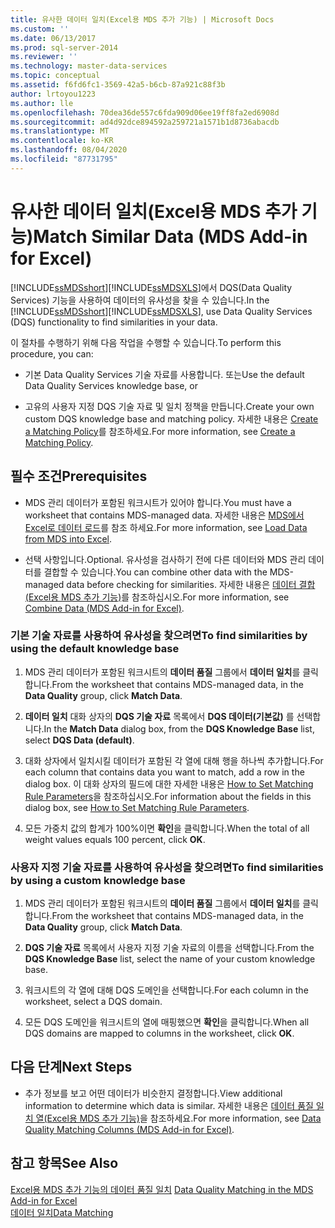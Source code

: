 ```yaml
---
title: 유사한 데이터 일치(Excel용 MDS 추가 기능) | Microsoft Docs
ms.custom: ''
ms.date: 06/13/2017
ms.prod: sql-server-2014
ms.reviewer: ''
ms.technology: master-data-services
ms.topic: conceptual
ms.assetid: f6fd6fc1-3569-42a5-b6cb-87a921c88f3b
author: lrtoyou1223
ms.author: lle
ms.openlocfilehash: 70dea36de557c6fda909d06ee19ff8fa2ed6908d
ms.sourcegitcommit: ad4d92dce894592a259721a1571b1d8736abacdb
ms.translationtype: MT
ms.contentlocale: ko-KR
ms.lasthandoff: 08/04/2020
ms.locfileid: "87731795"
---
```

# <a name="match-similar-data-mds-add-in-for-excel"></a><span data-ttu-id="ee54e-102">유사한 데이터 일치(Excel용 MDS 추가 기능)</span><span class="sxs-lookup"><span data-stu-id="ee54e-102">Match Similar Data (MDS Add-in for Excel)</span></span>
  <span data-ttu-id="ee54e-103">[!INCLUDE[ssMDSshort](../../includes/ssmdsshort-md.md)][!INCLUDE[ssMDSXLS](../../includes/ssmdsxls-md.md)]에서 DQS(Data Quality Services) 기능을 사용하여 데이터의 유사성을 찾을 수 있습니다.</span><span class="sxs-lookup"><span data-stu-id="ee54e-103">In the [!INCLUDE[ssMDSshort](../../includes/ssmdsshort-md.md)][!INCLUDE[ssMDSXLS](../../includes/ssmdsxls-md.md)], use Data Quality Services (DQS) functionality to find similarities in your data.</span></span>  
  
 <span data-ttu-id="ee54e-104">이 절차를 수행하기 위해 다음 작업을 수행할 수 있습니다.</span><span class="sxs-lookup"><span data-stu-id="ee54e-104">To perform this procedure, you can:</span></span>  
  
-   <span data-ttu-id="ee54e-105">기본 Data Quality Services 기술 자료를 사용합니다. 또는</span><span class="sxs-lookup"><span data-stu-id="ee54e-105">Use the default Data Quality Services knowledge base, or</span></span>  
  
-   <span data-ttu-id="ee54e-106">고유의 사용자 지정 DQS 기술 자료 및 일치 정책을 만듭니다.</span><span class="sxs-lookup"><span data-stu-id="ee54e-106">Create your own custom DQS knowledge base and matching policy.</span></span> <span data-ttu-id="ee54e-107">자세한 내용은 [Create a Matching Policy](../../data-quality-services/create-a-matching-policy.md)를 참조하세요.</span><span class="sxs-lookup"><span data-stu-id="ee54e-107">For more information, see [Create a Matching Policy](../../data-quality-services/create-a-matching-policy.md).</span></span>  
  
## <a name="prerequisites"></a><span data-ttu-id="ee54e-108">필수 조건</span><span class="sxs-lookup"><span data-stu-id="ee54e-108">Prerequisites</span></span>  
  
-   <span data-ttu-id="ee54e-109">MDS 관리 데이터가 포함된 워크시트가 있어야 합니다.</span><span class="sxs-lookup"><span data-stu-id="ee54e-109">You must have a worksheet that contains MDS-managed data.</span></span> <span data-ttu-id="ee54e-110">자세한 내용은 [MDS에서 Excel로 데이터 로드](export-data-to-excel-from-master-data-services.md)를 참조 하세요.</span><span class="sxs-lookup"><span data-stu-id="ee54e-110">For more information, see [Load Data from MDS into Excel](export-data-to-excel-from-master-data-services.md).</span></span>  
  
-   <span data-ttu-id="ee54e-111">선택 사항입니다.</span><span class="sxs-lookup"><span data-stu-id="ee54e-111">Optional.</span></span> <span data-ttu-id="ee54e-112">유사성을 검사하기 전에 다른 데이터와 MDS 관리 데이터를 결합할 수 있습니다.</span><span class="sxs-lookup"><span data-stu-id="ee54e-112">You can combine other data with the MDS-managed data before checking for similarities.</span></span> <span data-ttu-id="ee54e-113">자세한 내용은 [데이터 결합&#40;Excel용 MDS 추가 기능&#41;](combine-data-mds-add-in-for-excel.md)를 참조하십시오.</span><span class="sxs-lookup"><span data-stu-id="ee54e-113">For more information, see [Combine Data &#40;MDS Add-in for Excel&#41;](combine-data-mds-add-in-for-excel.md).</span></span>  
  
### <a name="to-find-similarities-by-using-the-default-knowledge-base"></a><span data-ttu-id="ee54e-114">기본 기술 자료를 사용하여 유사성을 찾으려면</span><span class="sxs-lookup"><span data-stu-id="ee54e-114">To find similarities by using the default knowledge base</span></span>  
  
1.  <span data-ttu-id="ee54e-115">MDS 관리 데이터가 포함된 워크시트의 **데이터 품질** 그룹에서 **데이터 일치**를 클릭합니다.</span><span class="sxs-lookup"><span data-stu-id="ee54e-115">From the worksheet that contains MDS-managed data, in the **Data Quality** group, click **Match Data**.</span></span>  
  
2.  <span data-ttu-id="ee54e-116">**데이터 일치** 대화 상자의 **DQS 기술 자료** 목록에서 **DQS 데이터(기본값)** 를 선택합니다.</span><span class="sxs-lookup"><span data-stu-id="ee54e-116">In the **Match Data** dialog box, from the **DQS Knowledge Base** list, select **DQS Data (default)**.</span></span>  
  
3.  <span data-ttu-id="ee54e-117">대화 상자에서 일치시킬 데이터가 포함된 각 열에 대해 행을 하나씩 추가합니다.</span><span class="sxs-lookup"><span data-stu-id="ee54e-117">For each column that contains data you want to match, add a row in the dialog box.</span></span> <span data-ttu-id="ee54e-118">이 대화 상자의 필드에 대한 자세한 내용은 [How to Set Matching Rule Parameters](../../data-quality-services/create-a-matching-policy.md#MatchingRules)을 참조하십시오.</span><span class="sxs-lookup"><span data-stu-id="ee54e-118">For information about the fields in this dialog box, see [How to Set Matching Rule Parameters](../../data-quality-services/create-a-matching-policy.md#MatchingRules).</span></span>  
  
4.  <span data-ttu-id="ee54e-119">모든 가중치 값의 합계가 100%이면 **확인**을 클릭합니다.</span><span class="sxs-lookup"><span data-stu-id="ee54e-119">When the total of all weight values equals 100 percent, click **OK**.</span></span>  
  
### <a name="to-find-similarities-by-using-a-custom-knowledge-base"></a><span data-ttu-id="ee54e-120">사용자 지정 기술 자료를 사용하여 유사성을 찾으려면</span><span class="sxs-lookup"><span data-stu-id="ee54e-120">To find similarities by using a custom knowledge base</span></span>  
  
1.  <span data-ttu-id="ee54e-121">MDS 관리 데이터가 포함된 워크시트의 **데이터 품질** 그룹에서 **데이터 일치**를 클릭합니다.</span><span class="sxs-lookup"><span data-stu-id="ee54e-121">From the worksheet that contains MDS-managed data, in the **Data Quality** group, click **Match Data**.</span></span>  
  
2.  <span data-ttu-id="ee54e-122">**DQS 기술 자료** 목록에서 사용자 지정 기술 자료의 이름을 선택합니다.</span><span class="sxs-lookup"><span data-stu-id="ee54e-122">From the **DQS Knowledge Base** list, select the name of your custom knowledge base.</span></span>  
  
3.  <span data-ttu-id="ee54e-123">워크시트의 각 열에 대해 DQS 도메인을 선택합니다.</span><span class="sxs-lookup"><span data-stu-id="ee54e-123">For each column in the worksheet, select a DQS domain.</span></span>  
  
4.  <span data-ttu-id="ee54e-124">모든 DQS 도메인을 워크시트의 열에 매핑했으면 **확인**을 클릭합니다.</span><span class="sxs-lookup"><span data-stu-id="ee54e-124">When all DQS domains are mapped to columns in the worksheet, click **OK**.</span></span>  
  
## <a name="next-steps"></a><span data-ttu-id="ee54e-125">다음 단계</span><span class="sxs-lookup"><span data-stu-id="ee54e-125">Next Steps</span></span>  
  
-   <span data-ttu-id="ee54e-126">추가 정보를 보고 어떤 데이터가 비슷한지 결정합니다.</span><span class="sxs-lookup"><span data-stu-id="ee54e-126">View additional information to determine which data is similar.</span></span> <span data-ttu-id="ee54e-127">자세한 내용은 [데이터 품질 일치 열&#40;Excel용 MDS 추가 기능&#41;](data-quality-matching-columns-mds-add-in-for-excel.md)을 참조하세요.</span><span class="sxs-lookup"><span data-stu-id="ee54e-127">For more information, see [Data Quality Matching Columns &#40;MDS Add-in for Excel&#41;](data-quality-matching-columns-mds-add-in-for-excel.md).</span></span>  
  
## <a name="see-also"></a><span data-ttu-id="ee54e-128">참고 항목</span><span class="sxs-lookup"><span data-stu-id="ee54e-128">See Also</span></span>  
 <span data-ttu-id="ee54e-129">[Excel용 MDS 추가 기능의 데이터 품질 일치](data-quality-matching-in-the-mds-add-in-for-excel.md) </span><span class="sxs-lookup"><span data-stu-id="ee54e-129">[Data Quality Matching in the MDS Add-in for Excel](data-quality-matching-in-the-mds-add-in-for-excel.md) </span></span>  
 [<span data-ttu-id="ee54e-130">데이터 일치</span><span class="sxs-lookup"><span data-stu-id="ee54e-130">Data Matching</span></span>](../../data-quality-services/data-matching.md)  
  
  
